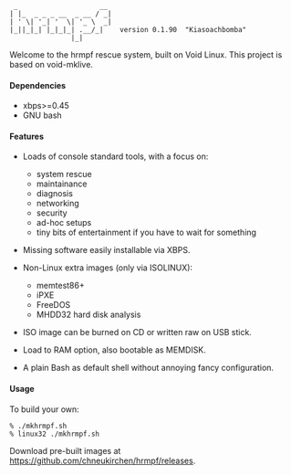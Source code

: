      _                    __ 
    | |_  _ _ _ __  _ __ / _|
    | ' \| '_| '  \| '_ \  _|
    |_||_|_| |_|_|_| .__/_|    version 0.1.90  "Kiasoachbomba"
                   |_|       

Welcome to the hrmpf rescue system, built on Void Linux.
This project is based on void-mklive.

#### Dependencies

* xbps>=0.45
* GNU bash

#### Features

* Loads of console standard tools, with a focus on:
   * system rescue
   * maintainance
   * diagnosis
   * networking
   * security
   * ad-hoc setups
   * tiny bits of entertainment if you have to wait for something

* Missing software easily installable via XBPS.

* Non-Linux extra images (only via ISOLINUX):
   * memtest86+
   * iPXE
   * FreeDOS
   * MHDD32 hard disk analysis

* ISO image can be burned on CD or written raw on USB stick.

* Load to RAM option, also bootable as MEMDISK.

* A plain Bash as default shell without annoying fancy configuration.

#### Usage

To build your own:

    % ./mkhrmpf.sh
    % linux32 ./mkhrmpf.sh

Download pre-built images at
<https://github.com/chneukirchen/hrmpf/releases>.

